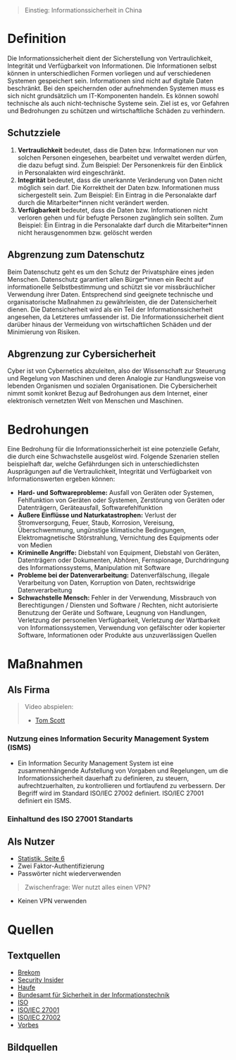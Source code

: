 >Einstieg: Informationssicherheit in China

# Definition
Die Informationssicherheit dient der Sicherstellung von Vertraulichkeit, Integrität und Verfügbarkeit von Informationen. Die Informationen selbst können in unterschiedlichen Formen vorliegen und auf verschiedenen Systemen gespeichert sein. Informationen sind nicht auf digitale Daten beschränkt. Bei den speichernden oder aufnehmenden Systemen muss es sich nicht grundsätzlich um IT-Komponenten handeln. Es können sowohl technische als auch nicht-technische Systeme sein. Ziel ist es, vor Gefahren und Bedrohungen zu schützen und wirtschaftliche Schäden zu verhindern.
## Schutzziele
1.  **Vertraulichkeit** bedeutet, dass die Daten bzw. Informationen nur von solchen Personen eingesehen, bearbeitet und verwaltet werden dürfen, die dazu befugt sind. Zum Beispiel: Der Personenkreis für den Einblick in Personalakten wird eingeschränkt.
2.  **Integrität** bedeutet, dass die unerkannte Veränderung von Daten nicht möglich sein darf. Die Korrektheit der Daten bzw. Informationen muss sichergestellt sein. Zum Beispiel: Ein Eintrag in die Personalakte darf durch die Mitarbeiter\*innen nicht verändert werden.
3.  **Verfügbarkeit** bedeutet, dass die Daten bzw. Informationen nicht verloren gehen und für befugte Personen zugänglich sein sollten. Zum Beispiel: Ein Eintrag in die Personalakte darf durch die Mitarbeiter\*innen nicht herausgenommen bzw. gelöscht werden
## Abgrenzung zum Datenschutz
Beim Datenschutz geht es um den Schutz der Privatsphäre eines jeden Menschen. Datenschutz garantiert allen Bürger\*innen ein Recht auf informationelle Selbstbestimmung und schützt sie vor missbräuchlicher Verwendung ihrer Daten. Entsprechend sind geeignete technische und organisatorische Maßnahmen zu gewährleisten, die der Datensicherheit dienen. Die Datensicherheit wird als ein Teil der Informationssicherheit angesehen, da Letzteres umfassender ist. Die Informationssicherheit dient darüber hinaus der Vermeidung von wirtschaftlichen Schäden und der Minimierung von Risiken.
## Abgrenzung zur Cybersicherheit
Cyber ist von Cybernetics abzuleiten, also der Wissenschaft zur Steuerung und Regelung von Maschinen und deren Analogie zur Handlungsweise von lebenden Organismen und sozialen Organisationen. Die Cybersicherheit nimmt somit konkret Bezug auf Bedrohungen aus dem Internet, einer elektronisch vernetzten Welt von Menschen und Maschinen.
# Bedrohungen
Eine Bedrohung für die Informationssicherheit ist eine potenzielle Gefahr, die durch eine Schwachstelle ausgelöst wird. Folgende Szenarien stellen beispielhaft dar, welche Gefährdungen sich in unterschiedlichsten Ausprägungen auf die Vertraulichkeit, Integrität und Verfügbarkeit von Informationswerten ergeben können:
- **Hard- und Softwareprobleme:** Ausfall von Geräten oder Systemen, Fehlfunktion von Geräten oder Systemen, Zerstörung von Geräten oder Datenträgern, Geräteausfall, Softwarefehlfunktion
-   **Äußere Einflüsse und Naturkatastrophen:** Verlust der Stromversorgung, Feuer, Staub, Korrosion, Vereisung, Überschwemmung, ungünstige klimatische Bedingungen, Elektromagnetische Störstrahlung, Vernichtung des Equipments oder von Medien
-   **Kriminelle Angriffe:** Diebstahl von Equipment, Diebstahl von Geräten, Datenträgern oder Dokumenten, Abhören, Fernspionage, Durchdringung des Informationssystems, Manipulation mit Software
-   **Probleme bei der Datenverarbeitung:** Datenverfälschung, illegale Verarbeitung von Daten, Korruption von Daten, rechtswidrige Datenverarbeitung
-   **Schwachstelle Mensch:** Fehler in der Verwendung, Missbrauch von Berechtigungen / Diensten und Software / Rechten, nicht autorisierte Benutzung der Geräte und Software, Leugnung von Handlungen, Verletzung der personellen Verfügbarkeit, Verletzung der Wartbarkeit von Informationssystemen, Verwendung von gefälschter oder kopierter Software, Informationen oder Produkte aus unzuverlässigen Quellen
# Maßnahmen
## Als Firma

>Video abspielen:
>- [Tom Scott](https://www.youtube.com/watch?v=yoMOAIzBSpY)

### Nutzung eines Information Security Management System (ISMS)
- Ein Information Security Management System ist eine zusammenhängende Aufstellung von Vorgaben und Regelungen, um die Informationssicherheit dauerhaft zu definieren, zu steuern, aufrechtzuerhalten, zu kontrollieren und fortlaufend zu verbessern. Der Begriff wird im Standard ISO/IEC 27002 definiert. ISO/IEC 27001 definiert ein ISMS.
### Einhaltund des ISO 27001 Standarts
## Als Nutzer
- [Statistik, Seite 6](file:///home/karlz/Documents/Obsidian/Abi%202024/Informatik/Projects/Anforderungen/Digitalbarometer-ProPK-BSI_2022.pdf)
- Zwei Faktor-Authentifizierung
- Passwörter nicht wiederverwenden

>Zwischenfrage: Wer nutzt alles einen VPN?

- Keinen VPN verwenden
# Quellen
## Textquellen
- [Brekom](https://brekom.de/ratgeber-it-sicherheit/informationssicherheit/)
- [Security Insider](https://www.security-insider.de/was-ist-informationssicherheit-a-677316/)
- [Haufe](https://www.haufe.de/compliance/management-praxis/informationssicherheit/was-ist-informationssicherheit-eine-defintion_230130_483132.html)
- [Bundesamt für Sicherheit in der Informationstechnik](https://www.bsi.bund.de/DE/Home/home_node.html)
- [ISO](https://www.iso.org/isoiec-27001-information-security.html)
- [ISO/IEC 27001](https://de.wikipedia.org/wiki/ISO/IEC_27001)
- [ISO/IEC 27002](https://de.wikipedia.org/wiki/ISO/IEC_27002)
- [Vorbes](https://www.forbes.com/sites/waynerash/2020/06/17/your-vpn-may-be-your-greatest-security-risk-during-covid-19/)
## Bildquellen
